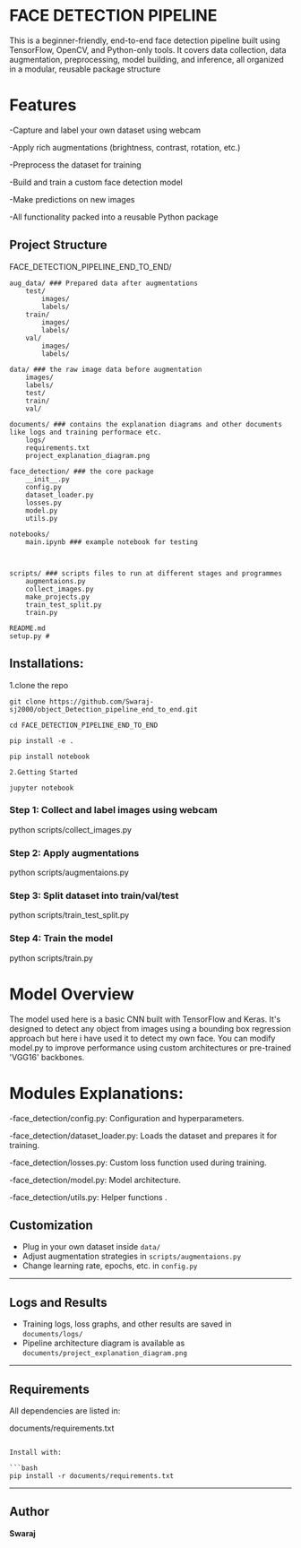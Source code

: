 # FACE DETECTION PIPELINE
This is a beginner-friendly, end-to-end face detection pipeline built using TensorFlow, OpenCV, and Python-only tools.
It covers data collection, data augmentation, preprocessing, model building, and inference, all organized in a modular, reusable package structure

# Features
-Capture and label your own dataset using webcam

-Apply rich augmentations (brightness, contrast, rotation, etc.)

-Preprocess the dataset for training

-Build and train a custom face detection model

-Make predictions on new images

-All functionality packed into a reusable Python package


## Project Structure
FACE_DETECTION_PIPELINE_END_TO_END/

    aug_data/ ### Prepared data after augmentations
        test/
            images/
            labels/
        train/
            images/
            labels/
        val/
            images/
            labels/

    data/ ### the raw image data before augmentation
        images/
        labels/
        test/
        train/
        val/

    documents/ ### contains the explanation diagrams and other documents like logs and training performace etc.
        logs/
        requirements.txt
        project_explanation_diagram.png

    face_detection/ ### the core package
        __init__.py
        config.py
        dataset_loader.py
        losses.py
        model.py
        utils.py

    notebooks/
        main.ipynb ### example notebook for testing

    

    scripts/ ### scripts files to run at different stages and programmes
        augmentaions.py
        collect_images.py
        make_projects.py
        train_test_split.py
        train.py

    README.md
    setup.py #

## Installations:
1.clone the repo

```
git clone https://github.com/Swaraj-sj2000/object_Detection_pipeline_end_to_end.git

cd FACE_DETECTION_PIPELINE_END_TO_END

pip install -e .

pip install notebook

2.Getting Started

jupyter notebook
```

### Step 1: Collect and label images using webcam
python scripts/collect_images.py

### Step 2: Apply augmentations
python scripts/augmentaions.py

### Step 3: Split dataset into train/val/test
python scripts/train_test_split.py

### Step 4: Train the model
python scripts/train.py


# Model Overview
The model used here is a basic CNN built with TensorFlow and Keras. 
It's designed to detect any object  from images using a bounding box regression approach but here i have used it to detect my own face.
You can modify model.py to improve performance using custom architectures or pre-trained 'VGG16' backbones.

# Modules Explanations:
-face_detection/config.py: Configuration and hyperparameters.

-face_detection/dataset_loader.py: Loads the dataset and prepares it for training.

-face_detection/losses.py: Custom loss function used during training.

-face_detection/model.py: Model architecture.

-face_detection/utils.py: Helper functions .



## Customization

- Plug in your own dataset inside `data/`
- Adjust augmentation strategies in `scripts/augmentaions.py`
- Change learning rate, epochs, etc. in `config.py`

---

## Logs and Results

- Training logs, loss graphs, and other results are saved in `documents/logs/`
- Pipeline architecture diagram is available as `documents/project_explanation_diagram.png`

---

## Requirements

All dependencies are listed in:


documents/requirements.txt
```

Install with:

```bash
pip install -r documents/requirements.txt
```

---

## Author

**Swaraj**  

